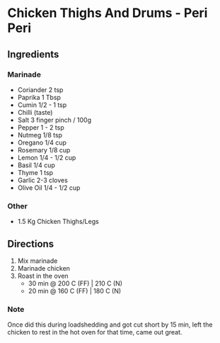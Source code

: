 # Chicken Thighs And Drums - Peri Peri

## Ingredients

### Marinade

* Coriander 2 tsp
* Paprika 1 Tbsp 
* Cumin 1/2 - 1 tsp
* Chilli (taste)
* Salt  3 finger pinch / 100g
* Pepper 1 - 2 tsp
* Nutmeg    1/8 tsp
* Oregano   1/4 cup
* Rosemary  1/8 cup
* Lemon 1/4 - 1/2 cup
* Basil 1/4 cup
* Thyme 1 tsp
* Garlic 2-3 cloves
* Olive Oil     1/4 - 1/2 cup

### Other

* 1.5 Kg Chicken Thighs/Legs

## Directions

1. Mix marinade
2. Marinade chicken
3. Roast in the oven
    * 30 min @ 200 C (FF) | 210 C (N)
    * 20 min @ 160 C (FF) | 180 C (N)

### Note 
Once did this during loadshedding and got cut short by 15 min, left the chicken to rest in the hot oven for that time, came out great.

